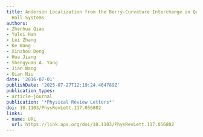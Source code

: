 ```yaml
---
title: Anderson Localization from the Berry-Curvature Interchange in Quantum Anomalous
  Hall Systems
authors:
- Zhenhua Qiao
- Yulei Han
- Lei Zhang
- Ke Wang
- Xinzhou Deng
- Hua Jiang
- Shengyuan A. Yang
- Jian Wang
- Qian Niu
date: '2016-07-01'
publishDate: '2025-07-27T12:19:24.464789Z'
publication_types:
- article-journal
publication: '*Physical Review Letters*'
doi: 10.1103/PhysRevLett.117.056802
links:
- name: URL
  url: https://link.aps.org/doi/10.1103/PhysRevLett.117.056802
---
```

